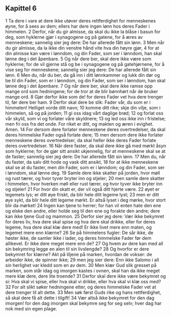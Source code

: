 ## Kapittel 6

1 Ta dere i vare at dere ikke utøver deres rettferdighet for menneskenes øyne, for å sees av dem; ellers har dere ingen lønn hos deres Fader i himmelen.
2 Derfor, når du gir almisse, da skal du ikke la blåse i basun for deg, som hyklerne gjør i synagogene og på gatene, for å æres av menneskene; sannelig sier jeg dere: De har allerede fått sin lønn.
3 Men når du gir almisse, da la ikke din venstre hånd vite hva din høyre gjør,
4 for at din almisse kan være i lønndom, og din Fader, som ser i lønndom, han skal lønne deg i det åpenbare.
5 Og når dere ber, skal dere ikke være som hyklerne; for de vil gjerne stå og be i synagogene og på gatehjørnene, for å vise seg for menneskene; sannelig sier jeg dere: De har allerede fått sin lønn.
6 Men du, når du ber, da gå inn i ditt lønnkammer og lukk din dør og be til din Fader, som er i lønndom, og din Fader, som ser i lønndom, han skal lønne deg i det åpenbare.
7 Og når dere ber, skal dere ikke ramse opp mange ord som hedningene; for de tror at de blir bønnhørt når de bruker mange ord.
8 Gjør derfor ikke som de! for deres Fader vet hva dere trenger til, før dere ber ham.
9 Derfor skal dere be slik: Fader vår, du som er i himmelen! Helliget vorde ditt navn;
10 komme ditt rike; skje din vilje, som i himmelen, så og på jorden;
11 gi oss idag vårt daglige brød;
12 og forlat oss vår skyld, som vi og forlater våre skyldnere;
13 og led oss ikke inn i fristelse; men fri oss fra det onde. For riket er ditt, og makten og æren i evighet. Amen.
14 For dersom dere forlater menneskene deres overtredelser, da skal deres himmelske Fader også forlate dere;
15 men dersom dere ikke forlater menneskene deres overtredelser, da skal heller ikke deres Fader forlate deres overtredelser.
16 Når dere faster, da skal dere ikke gå med mørkt åsyn som hyklerne; for de gjør sitt ansikt ukjennelig, for at menneskene skal se at de faster; sannelig sier jeg dere: De har allerede fått sin lønn.
17 Men du, når du faster, da salv ditt hode og vask ditt ansikt,
18 for at ikke menneskene skal se at du faster, men din Fader, som er i lønndom; og din Fader, som ser i lønndom, skal lønne deg.
19 Samle dere ikke skatter på jorden, hvor møll og rust tærer, og hvor tyver bryter inn og stjeler;
20 men samle dere skatter i himmelen, hvor hverken møll eller rust tærer, og hvor tyver ikke bryter inn og stjeler!
21 For hvor din skatt er, der vil også ditt hjerte være.
22 øyet er legemets lys; er ditt øye friskt, da blir hele ditt legeme lyst;
23 men er ditt øye sykt, da blir hele ditt legeme mørkt. Er altså lyset i deg mørke, hvor stort blir da mørket!
24 Ingen kan tjene to herrer; for han vil enten hate den ene og elske den andre, eller holde seg til den ene og forakte den andre; dere kan ikke tjene Gud og mammon.
25 Derfor sier jeg dere: Vær ikke bekymret for deres liv, hva dere skal spise og hva dere skal drikke, eller for deres legeme, hva dere skal klæ dere med! Er ikke livet mere enn maten, og legemet mere enn klærne?
26 Se på himmelens fugler: De sår ikke, de høster ikke, de samler ikke i lader, og deres himmelske Fader før dem allikevel. Er ikke dere meget mere enn de?
27 Og hvem av dere kan med all sin bekymring legge en alen til sin livslengde?
28 Og hvorfor er dere bekymret for klærne? Akt på liljene på marken, hvordan de vokser: de arbeider ikke, de spinner ikke;
29 men jeg sier dere: Enn ikke Salomo i all sin herlighet var kledd som en av dem.
30 Men klær Gud slik gresset på marken, som står idag og imorgen kastes i ovnen, skal han da ikke meget mere klæ dere, dere lite troende?
31 Derfor skal dere ikke være bekymret og si: Hva skal vi spise, eller hva skal vi drikke, eller hva skal vi klæ oss med?
32 For alt slikt søker hedningene etter, og deres himmelske Fader vet at dere trenger til alt dette.
33 Men søk først Guds rike og hans rettferdighet, så skal dere få alt dette i tilgift!
34 Vær altså ikke bekymret for den dag imorgen! for den dag imorgen skal bekymre seg for seg selv; hver dag har nok med sin egen plage.

